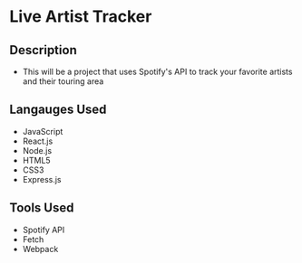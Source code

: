 # Live Artist Tracker

## Description
- This will be a project that uses Spotify's API to track your favorite artists and their touring area

## Langauges Used
- JavaScript
- React.js
- Node.js
- HTML5
- CSS3 
- Express.js


## Tools Used
- Spotify API
- Fetch
- Webpack
